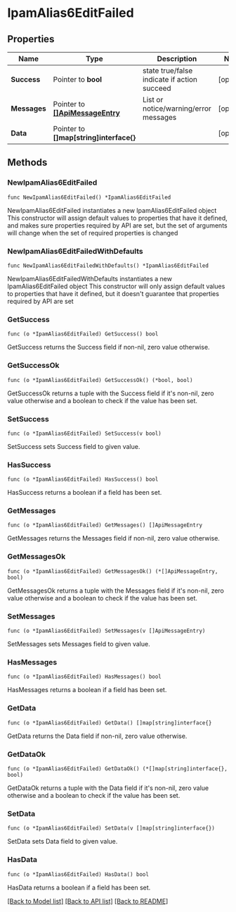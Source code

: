 # IpamAlias6EditFailed

## Properties

Name | Type | Description | Notes
------------ | ------------- | ------------- | -------------
**Success** | Pointer to **bool** | state true/false indicate if action succeed | [optional] 
**Messages** | Pointer to [**[]ApiMessageEntry**](ApiMessageEntry.md) | List or notice/warning/error messages | [optional] 
**Data** | Pointer to **[]map[string]interface{}** |  | [optional] 

## Methods

### NewIpamAlias6EditFailed

`func NewIpamAlias6EditFailed() *IpamAlias6EditFailed`

NewIpamAlias6EditFailed instantiates a new IpamAlias6EditFailed object
This constructor will assign default values to properties that have it defined,
and makes sure properties required by API are set, but the set of arguments
will change when the set of required properties is changed

### NewIpamAlias6EditFailedWithDefaults

`func NewIpamAlias6EditFailedWithDefaults() *IpamAlias6EditFailed`

NewIpamAlias6EditFailedWithDefaults instantiates a new IpamAlias6EditFailed object
This constructor will only assign default values to properties that have it defined,
but it doesn't guarantee that properties required by API are set

### GetSuccess

`func (o *IpamAlias6EditFailed) GetSuccess() bool`

GetSuccess returns the Success field if non-nil, zero value otherwise.

### GetSuccessOk

`func (o *IpamAlias6EditFailed) GetSuccessOk() (*bool, bool)`

GetSuccessOk returns a tuple with the Success field if it's non-nil, zero value otherwise
and a boolean to check if the value has been set.

### SetSuccess

`func (o *IpamAlias6EditFailed) SetSuccess(v bool)`

SetSuccess sets Success field to given value.

### HasSuccess

`func (o *IpamAlias6EditFailed) HasSuccess() bool`

HasSuccess returns a boolean if a field has been set.

### GetMessages

`func (o *IpamAlias6EditFailed) GetMessages() []ApiMessageEntry`

GetMessages returns the Messages field if non-nil, zero value otherwise.

### GetMessagesOk

`func (o *IpamAlias6EditFailed) GetMessagesOk() (*[]ApiMessageEntry, bool)`

GetMessagesOk returns a tuple with the Messages field if it's non-nil, zero value otherwise
and a boolean to check if the value has been set.

### SetMessages

`func (o *IpamAlias6EditFailed) SetMessages(v []ApiMessageEntry)`

SetMessages sets Messages field to given value.

### HasMessages

`func (o *IpamAlias6EditFailed) HasMessages() bool`

HasMessages returns a boolean if a field has been set.

### GetData

`func (o *IpamAlias6EditFailed) GetData() []map[string]interface{}`

GetData returns the Data field if non-nil, zero value otherwise.

### GetDataOk

`func (o *IpamAlias6EditFailed) GetDataOk() (*[]map[string]interface{}, bool)`

GetDataOk returns a tuple with the Data field if it's non-nil, zero value otherwise
and a boolean to check if the value has been set.

### SetData

`func (o *IpamAlias6EditFailed) SetData(v []map[string]interface{})`

SetData sets Data field to given value.

### HasData

`func (o *IpamAlias6EditFailed) HasData() bool`

HasData returns a boolean if a field has been set.


[[Back to Model list]](../README.md#documentation-for-models) [[Back to API list]](../README.md#documentation-for-api-endpoints) [[Back to README]](../README.md)


